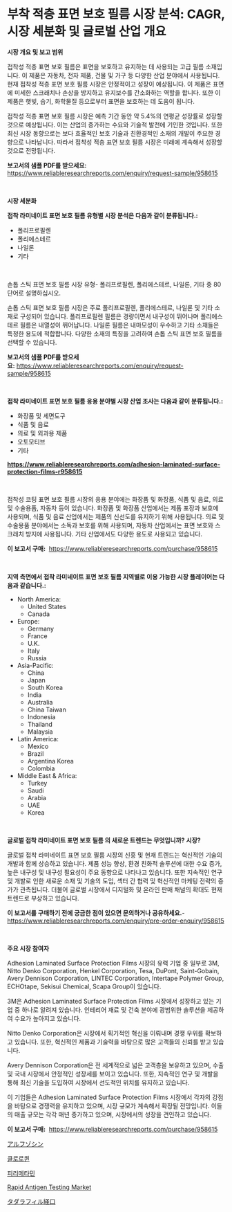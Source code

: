 <p><h1>부착 적층 표면 보호 필름 시장 분석: CAGR, 시장 세분화 및 글로벌 산업 개요</h1></p><p><strong>시장 개요 및 보고 범위</strong></p>
<p><p>접착성 적층 표면 보호 필름은 표면을 보호하고 유지하는 데 사용되는 고급 필름 소재입니다. 이 제품은 자동차, 전자 제품, 건물 및 가구 등 다양한 산업 분야에서 사용됩니다. 현재 접착성 적층 표면 보호 필름 시장은 안정적이고 성장이 예상됩니다. 이 제품은 표면에 미세한 스크래치나 손상을 방지하고 유지보수를 간소화하는 역할을 합니다. 또한 이 제품은 햇빛, 습기, 화학물질 등으로부터 표면을 보호하는 데 도움이 됩니다.</p><p>접착성 적층 표면 보호 필름 시장은 예측 기간 동안 약 5.4%의 연평균 성장률로 성장할 것으로 예상됩니다. 이는 산업의 증가하는 수요와 기술적 발전에 기인한 것입니다. 또한 최신 시장 동향으로는 보다 효율적인 보호 기술과 친환경적인 소재의 개발이 주요한 경향으로 나타납니다. 따라서 접착성 적층 표면 보호 필름 시장은 미래에 계속해서 성장할 것으로 전망됩니다.</p></p>
<p><strong>보고서의 샘플 PDF를 받으세요:</strong> <a href="https://www.reliableresearchreports.com/enquiry/request-sample/958615">https://www.reliableresearchreports.com/enquiry/request-sample/958615</a></p>
<p>&nbsp;</p>
<p><strong>시장 세분화</strong></p>
<p><strong>접착 라미네이트 표면 보호 필름 유형별 시장 분석은 다음과 같이 분류됩니다.:</strong></p>
<p><ul><li>폴리프로필렌</li><li>폴리에스테르</li><li>나일론</li><li>기타</li></ul></p>
<p>&nbsp;</p>
<p><p>손톱 스틱 표면 보호 필름 시장 유형- 폴리프로필렌, 폴리에스테르, 나일론, 기타 중 80 단어로 설명하십시오.</p><p>손톱 스틱 표면 보호 필름 시장은 주로 폴리프로필렌, 폴리에스테르, 나일론 및 기타 소재로 구성되어 있습니다. 폴리프로필렌 필름은 경량이면서 내구성이 뛰어나며 폴리에스테르 필름은 내열성이 뛰어납니다. 나일론 필름은 내마모성이 우수하고 기타 소재들은 특정한 용도에 적합합니다. 다양한 소재의 특징을 고려하여 손톱 스틱 표면 보호 필름을 선택할 수 있습니다.</p></p>
<p><strong>보고서의 샘플 PDF를 받으세요:</strong>&nbsp;<a href="https://www.reliableresearchreports.com/enquiry/request-sample/958615">https://www.reliableresearchreports.com/enquiry/request-sample/958615</a></p>
<p>&nbsp;</p>
<p><strong> 접착 라미네이트 표면 보호 필름 응용 분야별 시장 산업 조사는 다음과 같이 분류됩니다.:</strong></p>
<p><ul><li>화장품 및 세면도구</li><li>식품 및 음료</li><li>의료 및 외과용 제품</li><li>오토모티브</li><li>기타</li></ul></p>
<p><strong><a href="https://www.reliableresearchreports.com/adhesion-laminated-surface-protection-films-r958615">https://www.reliableresearchreports.com/adhesion-laminated-surface-protection-films-r958615</a></strong></p>
<p>&nbsp;</p>
<p><p>점착성 코팅 표면 보호 필름 시장의 응용 분야에는 화장품 및 화장품, 식품 및 음료, 의료 및 수술용품, 자동차 등이 있습니다. 화장품 및 화장품 산업에서는 제품 포장과 보호에 사용되며, 식품 및 음료 산업에서는 제품의 신선도를 유지하기 위해 사용됩니다. 의료 및 수술용품 분야에서는 소독과 보호를 위해 사용되며, 자동차 산업에서는 표면 보호와 스크래치 방지에 사용됩니다. 기타 산업에서도 다양한 용도로 사용되고 있습니다.</p></p>
<p><strong>이 보고서 구매:</strong>&nbsp; <a href="https://www.reliableresearchreports.com/purchase/958615">https://www.reliableresearchreports.com/purchase/958615</a></p>
<p>&nbsp;</p>
<p><strong>지역 측면에서 접착 라미네이트 표면 보호 필름 지역별로 이용 가능한 시장 플레이어는 다음과 같습니다.:</strong></p>
<p><ul>
    <li>
        North America:
        <ul>
            <li>United States</li>
            <li>Canada</li>
        </ul>
    </li>
    <li>
        Europe:
        <ul>
            <li>Germany</li>
            <li>France</li>
            <li>U.K.</li>
            <li>Italy</li>
            <li>Russia</li>
        </ul>
    </li>
    <li>
        Asia-Pacific:
        <ul>
            <li>China</li>
            <li>Japan</li>
            <li>South Korea</li>
            <li>India</li>
            <li>Australia</li>
            <li>China Taiwan</li>
            <li>Indonesia</li>
            <li>Thailand</li>
            <li>Malaysia</li>
        </ul>
    </li>
    <li>
        Latin America:
        <ul>
            <li>Mexico</li>
            <li>Brazil</li>
            <li>Argentina Korea</li>
            <li>Colombia</li>
        </ul>
    </li>
    <li>
        Middle East & Africa:
        <ul>
            <li>Turkey</li>
            <li>Saudi</li>
            <li>Arabia</li>
            <li>UAE</li>
            <li>Korea</li>
        </ul>
    </li>
    </ul></p>
<p>&nbsp;</p>
<p><strong>글로벌 접착 라미네이트 표면 보호 필름 의 새로운 트렌드는 무엇입니까? 시장?</strong></p>
<p><p>글로벌 접착 라미네이트 표면 보호 필름 시장의 신흥 및 현재 트렌드는 혁신적인 기술의 개발과 함께 상승하고 있습니다. 제품 성능 향상, 환경 친화적 솔루션에 대한 수요 증가, 높은 내구성 및 내구성 필요성이 주요 동향으로 나타나고 있습니다. 또한 지속적인 연구 및 개발로 인한 새로운 소재 및 기술의 도입, 섹터 간 협력 및 혁신적인 마케팅 전략의 증가가 관측됩니다. 더불어 글로벌 시장에서 디지털화 및 온라인 판매 채널의 확대도 현재 트렌드로 부상하고 있습니다.</p></p>
<p><strong>이 보고서를 구매하기 전에 궁금한 점이 있으면 문의하거나 공유하세요.</strong>- <a href="https://www.reliableresearchreports.com/enquiry/pre-order-enquiry/958615">https://www.reliableresearchreports.com/enquiry/pre-order-enquiry/958615</a></p>
<p>&nbsp;</p>
<p><strong>주요 시장 참여자</strong></p>
<p><p>Adhesion Laminated Surface Protection Films 시장의 유력 기업 중 일부로 3M, Nitto Denko Corporation, Henkel Corporation, Tesa, DuPont, Saint-Gobain, Avery Dennison Corporation, LINTEC Corporation, Intertape Polymer Group, ECHOtape, Sekisui Chemical, Scapa Group이 있습니다. </p><p>3M은 Adhesion Laminated Surface Protection Films 시장에서 성장하고 있는 기업 중 하나로 알려져 있습니다. 인테리어 재료 및 건축 분야에 광범위한 솔루션을 제공하여 수요가 높아지고 있습니다.</p><p>Nitto Denko Corporation은 시장에서 획기적인 혁신을 이뤄내며 경쟁 우위를 확보하고 있습니다. 또한, 혁신적인 제품과 기술력을 바탕으로 많은 고객들의 신뢰를 받고 있습니다.</p><p>Avery Dennison Corporation은 전 세계적으로 넓은 고객층을 보유하고 있으며, 수출 및 국내 시장에서 안정적인 성장세를 보이고 있습니다. 또한, 지속적인 연구 및 개발을 통해 최신 기술을 도입하여 시장에서 선도적인 위치를 유지하고 있습니다.</p><p>이 기업들은 Adhesion Laminated Surface Protection Films 시장에서 각자의 강점을 바탕으로 경쟁력을 유지하고 있으며, 시장 규모가 계속해서 확장될 전망입니다. 이들의 매출 규모는 각각 매년 증가하고 있으며, 시장에서의 성장을 견인하고 있습니다.</p></p>
<p><strong>이 보고서 구매:</strong>&nbsp;&nbsp;<a href="https://www.reliableresearchreports.com/purchase/958615">https://www.reliableresearchreports.com/purchase/958615</a></p>
<p><p><a href="https://medium.com/@ronaldowens626/%E3%82%A2%E3%83%AB%E3%83%95%E3%83%BC%E3%82%BE%E3%82%B7%E3%83%B3%E5%B8%82%E5%A0%B4-2031%E5%B9%B4%E3%81%BE%E3%81%A7%E3%81%AE%E3%83%88%E3%83%AC%E3%83%B3%E3%83%89-%E4%BA%88%E6%B8%AC-%E7%AB%B6%E5%90%88%E5%88%86%E6%9E%90-107e18969fb3">アルフゾシン</a></p><p><a href="https://medium.com/@rowanmaggio/%EC%97%BD%EB%A1%9D%EC%86%8C-%ED%99%A9%EC%8B%9C-%EC%8B%9C%EC%9E%A5-%EC%84%B1%EA%B3%B5%EC%A0%81%EC%9D%B8-%EB%B9%84%EC%A6%88%EB%8B%88%EC%8A%A4-%EC%A0%84%EB%9E%B5%EC%9D%84-%EC%9C%84%ED%95%9C-%ED%95%B5%EC%8B%AC-2031%EB%85%84%EA%B9%8C%EC%A7%80%EC%9D%98-%EC%98%88%EC%B8%A1-da78d606617b">클로로퀸</a></p><p><a href="https://medium.com/@rowanmaggio/%ED%94%BC%EB%A6%BC%ED%83%80%EB%AF%BC-%EC%8B%9C%EC%9E%A5-%EC%A0%90%EC%9C%A0%EC%9C%A8-%EB%B3%80%ED%99%94-%EB%B0%8F-%EC%8B%9C%EC%9E%A5-%EC%84%B1%EC%9E%A5-%ED%8A%B8%EB%A0%8C%EB%93%9C-2024-2031-1ee8f296550b">피리메타민</a></p><p><a href="https://github.com/Chiragrp22/Market-Research-Report-List-4/blob/main/rapid-antigen-testing-market.md">Rapid Antigen Testing Market</a></p><p><a href="https://medium.com/@ronaldowens626/%E3%82%BF%E3%83%80%E3%83%A9%E3%83%95%E3%82%A3%E3%83%AB%E7%B5%8C%E5%8F%A3%E5%B8%82%E5%A0%B4-%E3%82%BF%E3%82%A4%E3%83%97-%E3%82%A2%E3%83%97%E3%83%AA%E3%82%B1%E3%83%BC%E3%82%B7%E3%83%A7%E3%83%B3-%E5%9C%B0%E7%90%86%E3%81%AB%E3%82%88%E3%82%8B%E5%8C%85%E6%8B%AC%E7%9A%84%E8%A9%95%E4%BE%A1-3aa97cde2a65">タダラフィル経口</a></p></p>